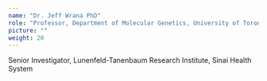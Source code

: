 ```yaml
---
name: "Dr. Jeff Wrana PhD"
role: "Professor, Department of Molecular Genetics, University of Toronto"
picture: ""
weight: 20
---
```


Senior Investigator, Lunenfeld-Tanenbaum Research Institute, Sinai Health System
